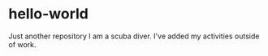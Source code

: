 # hello-world
Just another repository
I am a scuba diver.
I've added my activities outside of work.  
